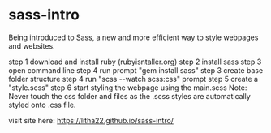 # sass-intro
Being introduced to Sass, a new and more efficient way to style webpages and websites.

step 1 download and install ruby (rubyisntaller.org)
step 2 install sass
step 3 open command line
step 4 run prompt "gem install sass"
step 3 create base folder structure
step 4 run "scss --watch scss:css" prompt
step 5 create a "style.scss"
step 6 start styling the webpage using the main.scss
Note: Never touch the css folder and files as the .scss styles are automatically styled onto .css file. 


visit site here:  https://litha22.github.io/sass-intro/
